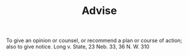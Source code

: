 ---
title: Advise
letter: A
permalink: "/definitions/advise.html"
body: To give an opinion or counsel, or recommend a plan or course of action; also
  to give notice. Long v. State, 23 Neb. 33, 36 N. W. 310
published_at: '2018-07-07'
source: Black's Law Dictionary
layout: post
---